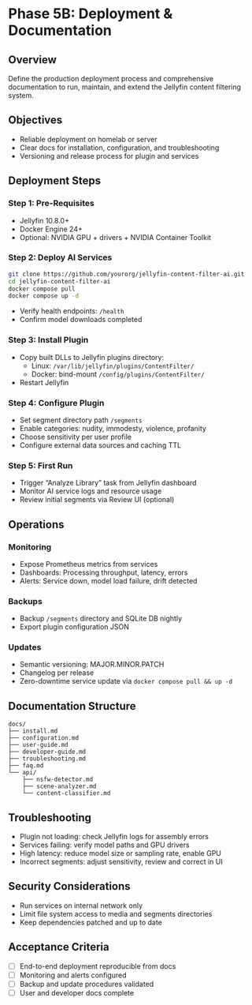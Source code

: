 # Phase 5B: Deployment & Documentation

## Overview
Define the production deployment process and comprehensive documentation to run, maintain, and extend the Jellyfin content filtering system.

## Objectives
- Reliable deployment on homelab or server
- Clear docs for installation, configuration, and troubleshooting
- Versioning and release process for plugin and services

## Deployment Steps

### Step 1: Pre-Requisites
- Jellyfin 10.8.0+
- Docker Engine 24+
- Optional: NVIDIA GPU + drivers + NVIDIA Container Toolkit

### Step 2: Deploy AI Services
```bash
git clone https://github.com/yourorg/jellyfin-content-filter-ai.git
cd jellyfin-content-filter-ai
docker compose pull
docker compose up -d
```
- Verify health endpoints: `/health`
- Confirm model downloads completed

### Step 3: Install Plugin
- Copy built DLLs to Jellyfin plugins directory:
  - Linux: `/var/lib/jellyfin/plugins/ContentFilter/`
  - Docker: bind-mount `/config/plugins/ContentFilter/`
- Restart Jellyfin

### Step 4: Configure Plugin
- Set segment directory path `/segments`
- Enable categories: nudity, immodesty, violence, profanity
- Choose sensitivity per user profile
- Configure external data sources and caching TTL

### Step 5: First Run
- Trigger “Analyze Library” task from Jellyfin dashboard
- Monitor AI service logs and resource usage
- Review initial segments via Review UI (optional)

## Operations

### Monitoring
- Expose Prometheus metrics from services
- Dashboards: Processing throughput, latency, errors
- Alerts: Service down, model load failure, drift detected

### Backups
- Backup `/segments` directory and SQLite DB nightly
- Export plugin configuration JSON

### Updates
- Semantic versioning: MAJOR.MINOR.PATCH
- Changelog per release
- Zero-downtime service update via `docker compose pull && up -d`

## Documentation Structure
```
docs/
├── install.md
├── configuration.md
├── user-guide.md
├── developer-guide.md
├── troubleshooting.md
├── faq.md
└── api/
    ├── nsfw-detector.md
    ├── scene-analyzer.md
    └── content-classifier.md
```

## Troubleshooting
- Plugin not loading: check Jellyfin logs for assembly errors
- Services failing: verify model paths and GPU drivers
- High latency: reduce model size or sampling rate, enable GPU
- Incorrect segments: adjust sensitivity, review and correct in UI

## Security Considerations
- Run services on internal network only
- Limit file system access to media and segments directories
- Keep dependencies patched and up to date

## Acceptance Criteria
- [ ] End-to-end deployment reproducible from docs
- [ ] Monitoring and alerts configured
- [ ] Backup and update procedures validated
- [ ] User and developer docs complete

